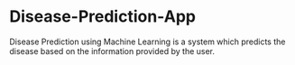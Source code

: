 # Disease-Prediction-App
Disease Prediction using Machine Learning is a system which predicts the disease based on the information provided by the user.
